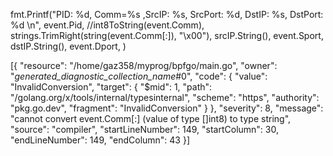 fmt.Printf("PID: %d, Comm=%s ,SrcIP: %s, SrcPort: %d, DstIP: %s, DstPort: %d \n",
				event.Pid,
				//int8ToString(event.Comm),
				strings.TrimRight(string(event.Comm[:]), "\x00"),
				srcIP.String(),
				event.Sport,
				dstIP.String(),
				event.Dport,
			)

   [{
	"resource": "/home/gaz358/myprog/bpfgo/main.go",
	"owner": "_generated_diagnostic_collection_name_#0",
	"code": {
		"value": "InvalidConversion",
		"target": {
			"$mid": 1,
			"path": "/golang.org/x/tools/internal/typesinternal",
			"scheme": "https",
			"authority": "pkg.go.dev",
			"fragment": "InvalidConversion"
		}
	},
	"severity": 8,
	"message": "cannot convert event.Comm[:] (value of type []int8) to type string",
	"source": "compiler",
	"startLineNumber": 149,
	"startColumn": 30,
	"endLineNumber": 149,
	"endColumn": 43
}]
